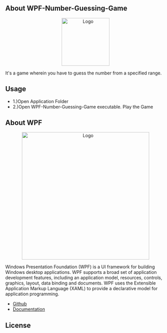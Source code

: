 ## About WPF-Number-Guessing-Game

<p align="center"><img src="https://i.imgur.com/F51qk7j.png" width="150px" height="auto" alt="Logo"></a></p>

It's a game wherein you have to guess the number from a specified range.

## Usage

* 1.)Open Application Folder
* 2.)Open WPF-Number-Guessing-Game executable. Play the Game

## About WPF

<p align="center"><img src="https://stephenhaunts.files.wordpress.com/2013/11/wpf-logo1.jpg"   width="400px" height="auto" alt="Logo"></a></p>

Windows Presentation Foundation (WPF) is a UI framework for building Windows desktop applications. WPF supports a broad set of application development features, including an application model, resources, controls, graphics, layout, data binding and documents. WPF uses the Extensible Application Markup Language (XAML) to provide a declarative model for application programming.

* [Github](https://github.com/dotnet/wpf)
* [Documentation](https://docs.microsoft.com/en-us/dotnet/desktop/wpf/?view=netdesktop-5.0)

## License
